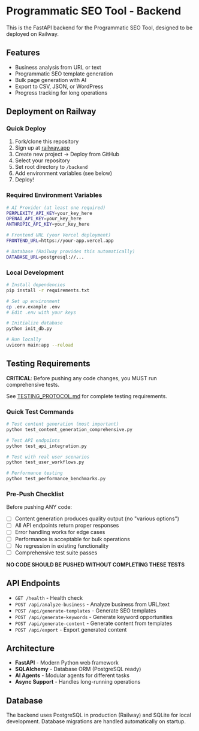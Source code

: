 # Programmatic SEO Tool - Backend

This is the FastAPI backend for the Programmatic SEO Tool, designed to be deployed on Railway.

## Features

- Business analysis from URL or text
- Programmatic SEO template generation
- Bulk page generation with AI
- Export to CSV, JSON, or WordPress
- Progress tracking for long operations

## Deployment on Railway

### Quick Deploy

1. Fork/clone this repository
2. Sign up at [railway.app](https://railway.app)
3. Create new project → Deploy from GitHub
4. Select your repository
5. Set root directory to `/backend`
6. Add environment variables (see below)
7. Deploy!

### Required Environment Variables

```bash
# AI Provider (at least one required)
PERPLEXITY_API_KEY=your_key_here
OPENAI_API_KEY=your_key_here
ANTHROPIC_API_KEY=your_key_here

# Frontend URL (your Vercel deployment)
FRONTEND_URL=https://your-app.vercel.app

# Database (Railway provides this automatically)
DATABASE_URL=postgresql://...
```

### Local Development

```bash
# Install dependencies
pip install -r requirements.txt

# Set up environment
cp .env.example .env
# Edit .env with your keys

# Initialize database
python init_db.py

# Run locally
uvicorn main:app --reload
```

## Testing Requirements

**CRITICAL**: Before pushing any code changes, you MUST run comprehensive tests.

See [TESTING_PROTOCOL.md](../TESTING_PROTOCOL.md) for complete testing requirements.

### Quick Test Commands

```bash
# Test content generation (most important)
python test_content_generation_comprehensive.py

# Test API endpoints
python test_api_integration.py

# Test with real user scenarios
python test_user_workflows.py

# Performance testing
python test_performance_benchmarks.py
```

### Pre-Push Checklist

Before pushing ANY code:
- [ ] Content generation produces quality output (no "various options")
- [ ] All API endpoints return proper responses
- [ ] Error handling works for edge cases
- [ ] Performance is acceptable for bulk operations
- [ ] No regression in existing functionality
- [ ] Comprehensive test suite passes

**NO CODE SHOULD BE PUSHED WITHOUT COMPLETING THESE TESTS**

## API Endpoints

- `GET /health` - Health check
- `POST /api/analyze-business` - Analyze business from URL/text
- `POST /api/generate-templates` - Generate SEO templates
- `POST /api/generate-keywords` - Generate keyword opportunities
- `POST /api/generate-content` - Generate content from templates
- `POST /api/export` - Export generated content

## Architecture

- **FastAPI** - Modern Python web framework
- **SQLAlchemy** - Database ORM (PostgreSQL ready)
- **AI Agents** - Modular agents for different tasks
- **Async Support** - Handles long-running operations

## Database

The backend uses PostgreSQL in production (Railway) and SQLite for local development.
Database migrations are handled automatically on startup.